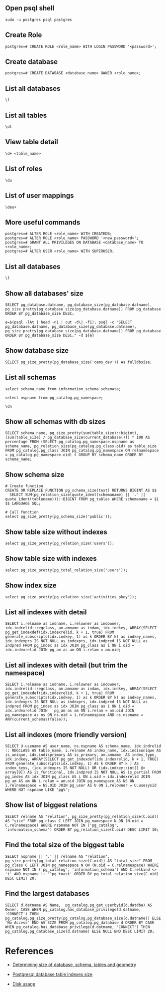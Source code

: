 
## Open psql shell
   
    sudo -u postgres psql postgres

## Create Role

    postgres=# CREATE ROLE <role_name> WITH LOGIN PASSWORD '<password>';

## Create database

    postgres=# CREATE DATABASE <database_name> OWNER <role_name>;

## List all databases

    \l

## List all tables

    \dt

## View table detail

    \d+ <table_name>

## List of roles

    \du

## List of user mappings

    \deu+

## More useful commands

    postgres=# ALTER ROLE <role_name> WITH CREATEDB;
    postgres=# ALTER ROLE <role_name> PASSWORD '<new_password>';
    postgres=# GRANT ALL PRIVILEGES ON DATABASE <database_name> TO <role_name>;
    postgres=# ALTER USER <role_name> WITH SUPERUSER;

## List all databases

    \l

## Show all databases' size

    SELECT pg_database.datname, pg_database_size(pg_database.datname), pg_size_pretty(pg_database_size(pg_database.datname)) FROM pg_database ORDER BY pg_database_size DESC;

    e=$(psql -lAt | head -n1 | cut -d\| -f1); psql -c "SELECT pg_database.datname, pg_database_size(pg_database.datname), pg_size_pretty(pg_database_size(pg_database.datname)) FROM pg_database ORDER BY pg_database_size DESC;" -d ${e}

## Show database size

    SELECT pg_size_pretty(pg_database_size('cems_dev')) As fulldbsize;

## List all schemas

    select schema_name from information_schema.schemata;

    select nspname from pg_catalog.pg_namespace;

    \dn

## Show all schemas with db sizes

    SELECT schema_name, pg_size_pretty(sum(table_size)::bigint), (sum(table_size) / pg_database_size(current_database())) * 100 AS percentage FROM (SELECT pg_catalog.pg_namespace.nspname as schema_name, pg_relation_size(pg_catalog.pg_class.oid) as table_size FROM pg_catalog.pg_class JOIN pg_catalog.pg_namespace ON relnamespace = pg_catalog.pg_namespace.oid) t GROUP BY schema_name ORDER BY schema_name;

## Show schema size

    # Create function 
    CREATE OR REPLACE FUNCTION pg_schema_size(text) RETURNS BIGINT AS $$
      SELECT SUM(pg_relation_size(quote_ident(schemaname) || '.' || quote_ident(tablename)))::BIGINT FROM pg_tables WHERE schemaname = $1
    $$ LANGUAGE SQL;

    # Call function
    select pg_size_pretty(pg_schema_size('public'));

## Show table size without indexes

    select pg_size_pretty(pg_relation_size('users'));

## Show table size with indexes

    select pg_size_pretty(pg_total_relation_size('users'));

## Show index size

    select pg_size_pretty(pg_relation_size('activities_pkey'));


## List all indexes with detail

    SELECT i.relname as indname, i.relowner as indowner, idx.indrelid::regclass, am.amname as indam, idx.indkey, ARRAY(SELECT pg_get_indexdef(idx.indexrelid, k + 1, true) FROM generate_subscripts(idx.indkey, 1) as k ORDER BY k) as indkey_names, idx.indexprs IS NOT NULL as indexprs, idx.indpred IS NOT NULL as indpred FROM pg_index as idx JOIN pg_class as i ON i.oid = idx.indexrelid JOIN pg_am as am ON i.relam = am.oid;

## List all indexes with detail (but trim the namespace)

    SELECT i.relname as indname, i.relowner as indowner, idx.indrelid::regclass, am.amname as indam, idx.indkey, ARRAY(SELECT pg_get_indexdef(idx.indexrelid, k + 1, true) FROM generate_subscripts(idx.indkey, 1) as k ORDER BY k) as indkey_names, idx.indexprs IS NOT NULL as indexprs, idx.indpred IS NOT NULL as indpred FROM pg_index as idx JOIN pg_class as i ON i.oid = idx.indexrelid JOIN   pg_am as am ON i.relam = am.oid JOIN pg_namespace as ns ON ns.oid = i.relnamespace AND ns.nspname = ANY(current_schemas(false));

## List all indexes (more friendly version)

    SELECT U.usename AS user_name, ns.nspname AS schema_name, idx.indrelid :: REGCLASS AS table_name, i.relname AS index_name, idx.indisunique AS is_unique, idx.indisprimary AS is_primary, am.amname  AS index_type, idx.indkey, ARRAY(SELECT pg_get_indexdef(idx.indexrelid, k + 1, TRUE) FROM generate_subscripts(idx.indkey, 1) AS k ORDER BY k ) AS index_keys, (idx.indexprs IS NOT NULL) OR (idx.indkey::int[] @> array[0]) AS is_functional, idx.indpred IS NOT NULL AS is_partial FROM pg_index AS idx JOIN pg_class AS i ON i.oid = idx.indexrelid JOIN pg_am AS am ON i.relam = am.oid JOIN pg_namespace AS NS ON i.relnamespace = NS.OID JOIN pg_user AS U ON i.relowner = U.usesysid WHERE NOT nspname LIKE 'pg%';

## Show list of biggest relations 

    SELECT relname AS "relation", pg_size_pretty(pg_relation_size(C.oid)) AS "size" FROM pg_class C LEFT JOIN pg_namespace N ON (N.oid = C.relnamespace) WHERE nspname NOT IN ('pg_catalog', 'information_schema') ORDER BY pg_relation_size(C.oid) DESC LIMIT 10;

## Find the total size of the biggest table

    SELECT nspname || '.' || relname AS "relation", pg_size_pretty(pg_total_relation_size(C.oid)) AS "total_size" FROM pg_class C LEFT JOIN pg_namespace N ON (N.oid = C.relnamespace) WHERE nspname NOT IN ('pg_catalog', 'information_schema') AND C.relkind <> 'i' AND nspname !~ '^pg_toast' ORDER BY pg_total_relation_size(C.oid) DESC LIMIT 20;


## Find the largest databases

    SELECT d.datname AS Name,  pg_catalog.pg_get_userbyid(d.datdba) AS Owner, CASE WHEN pg_catalog.has_database_privilege(d.datname, 'CONNECT') THEN pg_catalog.pg_size_pretty(pg_catalog.pg_database_size(d.datname)) ELSE 'No Access' END AS SIZE FROM pg_catalog.pg_database d ORDER BY CASE WHEN pg_catalog.has_database_privilege(d.datname, 'CONNECT') THEN pg_catalog.pg_database_size(d.datname) ELSE NULL END DESC LIMIT 20;


# References

* [Determining size of database, schema, tables and geometry](http://www.postgresonline.com/journal/archives/110-Determining-size-of-database,-schema,-tables,-and-geometry.html)

* [Postgresql database table indexes size](https://www.niwi.nz/2013/02/17/postgresql-database-table-indexes-size/)

* [Disk usage](https://wiki.postgresql.org/wiki/Disk_Usage)
